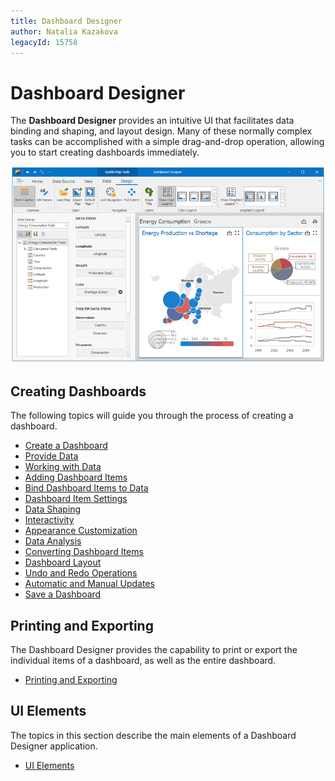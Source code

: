 ```yaml
---
title: Dashboard Designer
author: Natalia Kazakova
legacyId: 15758
---
```

# Dashboard Designer
The **Dashboard Designer** provides an intuitive UI that facilitates data binding and shaping, and layout design. Many of these normally complex tasks can be accomplished with a simple drag-and-drop operation, allowing you to start creating dashboards immediately.

![MainFeatures_Designer](../images/img124547.png)

## Creating Dashboards
The following topics will guide you through the process of creating a dashboard.
* [Create a Dashboard](dashboard-designer/create-a-dashboard.md)
* [Provide Data](dashboard-designer/provide-data.md)
* [Working with Data](dashboard-designer/working-with-data.md)
* [Adding Dashboard Items](dashboard-designer/adding-dashboard-items.md)
* [Bind Dashboard Items to Data](dashboard-designer/bind-dashboard-items-to-data.md)
* [Dashboard Item Settings](dashboard-designer/dashboard-item-settings.md)
* [Data Shaping](dashboard-designer/data-shaping.md)
* [Interactivity](dashboard-designer/interactivity.md)
* [Appearance Customization](dashboard-designer/appearance-customization.md)
* [Data Analysis](dashboard-designer/data-analysis.md)
* [Converting Dashboard Items](dashboard-designer/converting-dashboard-items.md)
* [Dashboard Layout](dashboard-designer/dashboard-layout.md)
* [Undo and Redo Operations](dashboard-designer/undo-and-redo-operations.md)
* [Automatic and Manual Updates](dashboard-designer/automatic-and-manual-updates.md)
* [Save a Dashboard](dashboard-designer/save-a-dashboard.md)

## Printing and Exporting
The Dashboard Designer provides the capability to print or export the individual items of a dashboard, as well as the entire dashboard.
* [Printing and Exporting](dashboard-designer/printing-and-exporting.md)

## UI Elements
The topics in this section describe the main elements of a Dashboard Designer application.
* [UI Elements](dashboard-designer/ui-elements.md)